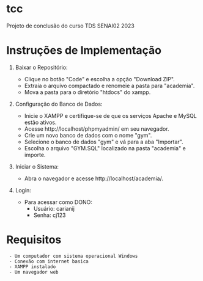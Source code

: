 # tcc
Projeto de conclusão do curso TDS SENAI02 2023

# Instruções de Implementação

1. Baixar o Repositório:<br />
     - Clique no botão "Code" e escolha a opção "Download ZIP".<br />
     - Extraia o arquivo compactado e renomeie a pasta para "academia".<br />
     - Mova a pasta para o diretório "htdocs" do xampp.<br />

2. Configuração do Banco de Dados:<br />
     - Inicie o XAMPP e certifique-se de que os serviços Apache e MySQL estão ativos.<br />
     - Acesse http://localhost/phpmyadmin/ em seu navegador.<br />
     - Crie um novo banco de dados com o nome "gym".<br />
     - Selecione o banco de dados "gym" e vá para a aba "Importar".<br />
     - Escolha o arquivo "GYM.SQL" localizado na pasta "academia" e importe.<br />

3. Iniciar o Sistema:<br />
     - Abra o navegador e acesse http://localhost/academia/.<br />

4. Login:<br />
     - Para acessar como DONO:
       - Usuário: carianij
       - Senha: cj123
      
# Requisitos 
     - Um computador com sistema operacional Windows
     - Conexão com internet basica
     - XAMPP instalado
     - Um navegador web
